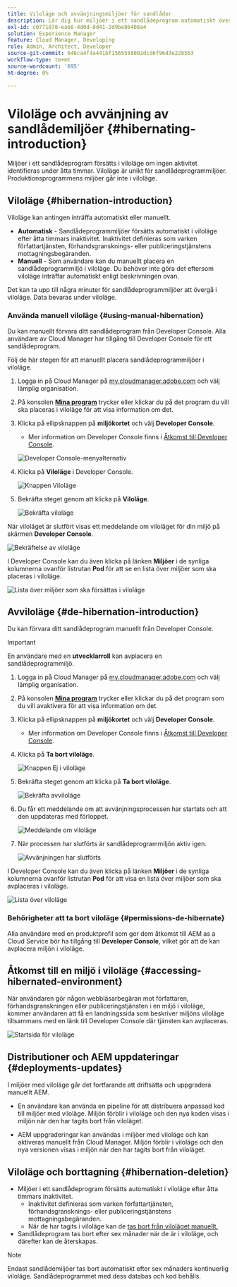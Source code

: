 ```yaml
---
title: Viloläge och avvänjningsmiljöer för sandlådor
description: Lär dig hur miljöer i ett sandlådeprogram automatiskt övergår i viloläge och hur du kan avviloläge.
exl-id: c0771078-ea68-4d0d-8d41-2d9be86408a4
solution: Experience Manager
feature: Cloud Manager, Developing
role: Admin, Architect, Developer
source-git-commit: 646ca4f4a441bf1565558002dcd6f96d3e228563
workflow-type: tm+mt
source-wordcount: '695'
ht-degree: 0%

---
```



# Viloläge och avvänjning av sandlådemiljöer {#hibernating-introduction}

Miljöer i ett sandlådeprogram försätts i viloläge om ingen aktivitet identifieras under åtta timmar. Viloläge är unikt för sandlådeprogrammiljöer. Produktionsprogrammens miljöer går inte i viloläge.

## Viloläge {#hibernation-introduction}

Viloläge kan antingen inträffa automatiskt eller manuellt.

* **Automatisk** - Sandlådeprogrammiljöer försätts automatiskt i viloläge efter åtta timmars inaktivitet. Inaktivitet definieras som varken författartjänsten, förhandsgransknings- eller publiceringstjänstens mottagningsbegäranden.
* **Manuell** - Som användare kan du manuellt placera en sandlådeprogrammiljö i viloläge. Du behöver inte göra det eftersom viloläge inträffar automatiskt enligt beskrivningen ovan.

Det kan ta upp till några minuter för sandlådeprogrammiljöer att övergå i viloläge. Data bevaras under viloläge.

### Använda manuell viloläge {#using-manual-hibernation}

Du kan manuellt förvara ditt sandlådeprogram från Developer Console. Alla användare av Cloud Manager har tillgång till Developer Console för ett sandlådeprogram.

Följ de här stegen för att manuellt placera sandlådeprogrammiljöer i viloläge.

1. Logga in på Cloud Manager på [my.cloudmanager.adobe.com](https://my.cloudmanager.adobe.com/) och välj lämplig organisation.

1. På konsolen **[Mina program](/help/implementing/cloud-manager/navigation.md#my-programs)** trycker eller klickar du på det program du vill ska placeras i viloläge för att visa information om det.

1. Klicka på ellipsknappen på **miljökortet** och välj **Developer Console**.

   * Mer information om Developer Console finns i [Åtkomst till Developer Console](/help/implementing/cloud-manager/manage-environments.md#accessing-developer-console).

   ![Developer Console-menyalternativ](assets/developer-console-menu-option.png)

1. Klicka på **Viloläge** i Developer Console.

   ![Knappen Viloläge](assets/hibernate-1.png)

1. Bekräfta steget genom att klicka på **Viloläge**.

   ![Bekräfta viloläge](assets/hibernate-2.png)

När viloläget är slutfört visas ett meddelande om viloläget för din miljö på skärmen **Developer Console**.

![Bekräftelse av viloläge](assets/hibernate-4.png)

I Developer Console kan du även klicka på länken **Miljöer** i de synliga kolumnerna ovanför listrutan **Pod** för att se en lista över miljöer som ska placeras i viloläge.

![Lista över miljöer som ska försättas i viloläge](assets/hibernate-1b.png)

## Avviloläge {#de-hibernation-introduction}

Du kan förvara ditt sandlådeprogram manuellt från Developer Console.

>[!IMPORTANT]
>
>En användare med en **utvecklarroll** kan avplacera en sandlådeprogrammiljö.

1. Logga in på Cloud Manager på [my.cloudmanager.adobe.com](https://my.cloudmanager.adobe.com/) och välj lämplig organisation.

1. På konsolen **[Mina program](/help/implementing/cloud-manager/navigation.md#my-programs)** trycker eller klickar du på det program som du vill avaktivera för att visa information om det.

1. Klicka på ellipsknappen på **miljökortet** och välj **Developer Console**.

   * Mer information om Developer Console finns i [Åtkomst till Developer Console](/help/implementing/cloud-manager/manage-environments.md#accessing-developer-console).

1. Klicka på **Ta bort viloläge**.

   ![Knappen Ej i viloläge](assets/de-hibernation-img1.png)

1. Bekräfta steget genom att klicka på **Ta bort viloläge**.

   ![Bekräfta avviloläge](assets/de-hibernation-img2.png)

1. Du får ett meddelande om att avvänjningsprocessen har startats och att den uppdateras med förloppet.

   ![Meddelande om viloläge](assets/de-hibernation-img3.png)

1. När processen har slutförts är sandlådeprogrammiljön aktiv igen.

   ![Avvänjningen har slutförts](assets/de-hibernation-img4.png)


I Developer Console kan du även klicka på länken **Miljöer** i de synliga kolumnerna ovanför listrutan **Pod** för att visa en lista över miljöer som ska avplaceras i viloläge.

![Lista över viloläge](assets/de-hibernate-1b.png)

### Behörigheter att ta bort viloläge {#permissions-de-hibernate}

Alla användare med en produktprofil som ger dem åtkomst till AEM as a Cloud Service bör ha tillgång till **Developer Console**, vilket gör att de kan avplacera miljön i viloläge.

## Åtkomst till en miljö i viloläge {#accessing-hibernated-environment}

När användaren gör någon webbläsarbegäran mot författaren, förhandsgranskningen eller publiceringstjänsten i en miljö i viloläge, kommer användaren att få en landningssida som beskriver miljöns viloläge tillsammans med en länk till Developer Console där tjänsten kan avplaceras.

![Startsida för viloläge](assets/de-hibernation-img5.png)

## Distributioner och AEM uppdateringar {#deployments-updates}

I miljöer med viloläge går det fortfarande att driftsätta och uppgradera manuellt AEM.

* En användare kan använda en pipeline för att distribuera anpassad kod till miljöer med viloläge. Miljön förblir i viloläge och den nya koden visas i miljön när den har tagits bort från viloläget.

* AEM uppgraderingar kan användas i miljöer med viloläge och kan aktiveras manuellt från Cloud Manager. Miljön förblir i viloläge och den nya versionen visas i miljön när den har tagits bort från viloläget.

## Viloläge och borttagning {#hibernation-deletion}

* Miljöer i ett sandlådeprogram försätts automatiskt i viloläge efter åtta timmars inaktivitet.
   * Inaktivitet definieras som varken författartjänsten, förhandsgransknings- eller publiceringstjänstens mottagningsbegäranden.
   * När de har tagits i viloläge kan de [tas bort från viloläget manuellt.](#de-hibernation-introduction)
* Sandlådeprogram tas bort efter sex månader när de är i viloläge, och därefter kan de återskapas.

>[!NOTE]
>
>Endast sandlådemiljöer tas bort automatiskt efter sex månaders kontinuerlig viloläge. Sandlådeprogrammet med dess databas och kod behålls.
